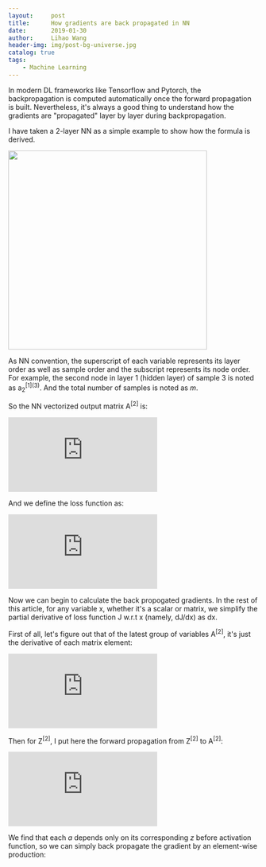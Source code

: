 ```yaml
---
layout:     post
title:      How gradients are back propagated in NN
date:       2019-01-30
author:     Lihao Wang
header-img: img/post-bg-universe.jpg
catalog: true
tags:
    - Machine Learning
---
```




In modern DL frameworks like Tensorflow and Pytorch, the backpropagation is computed automatically once the forward propagation is built. Nevertheless, it's always a good thing to understand how the gradients are "propagated" layer by layer during backpropagation.

I have taken a 2-layer NN as a simple example to show how the formula is derived.

<img src="https://i.postimg.cc/Xv10F1Tb/Deepin-Capture-cran-zone-de-s-lection-20200730120631.png" style="width:400px;">

As NN convention, the superscript of each variable represents its layer order as well as sample order and the subscript represents its node order. For example, the second node in layer 1 (hidden layer) of sample 3 is noted as a<sub>2</sub><sup>\[1]\(3)</sup>. And the total number of samples is noted as *m*. 

So the NN vectorized output matrix A<sup>\[2]</sup> is:

![](https://latex.codecogs.com/svg.latex?%5Clarge%20%5Cwidehat%7BY%7D%20%3D%20A%5E%7B%5B2%5D%7D%20%3D%20%5Cbegin%7Bbmatrix%7D%20a_%7B1%7D%5E%7B%5B2%5D%281%29%7D%20%26%20a_%7B1%7D%5E%7B%5B2%5D%282%29%7D%20%26%20...%20%26%20a_%7B1%7D%5E%7B%5B2%5D%28m%29%7D%5C%5C%20%26%20%26%20%26%20%5C%5C%20a_%7B2%7D%5E%7B%5B2%5D%281%29%7D%20%26%20a_%7B2%7D%5E%7B%5B2%5D%282%29%7D%20%26%20...%20%26%20a_%7B2%7D%5E%7B%5B2%5D%28m%29%7D%20%5C%5C%20%26%20%26%20%26%20%5C%5C%20a_%7B3%7D%5E%7B%5B2%5D%281%29%7D%20%26%20a_%7B3%7D%5E%7B%5B2%5D%282%29%7D%20%26%20...%20%26%20a_%7B3%7D%5E%7B%5B2%5D%28m%29%7D%20%5Cend%7Bbmatrix%7D)

And we define the loss function as: 

![](https://latex.codecogs.com/svg.latex?%5Clarge%20J%20%3D%20%5Cfrac%7B1%7D%7Bm%7D%5C%20%5Csum_%7Bi%3D1%7D%5E%7Bm%7D%5Csum_%7Bj%3D1%7D%5E%7Bn%7DL%28a_%7Bj%7D%5E%7B%5B2%5D%28i%29%7D%2C%20y_%7Bj%7D%5E%7B%28i%29%7D%29)

Now we can begin to calculate the back propogated gradients. In the rest of this article, for any variable x, whether it's a scalar or matrix, we simplify the partial derivative of loss function J w.r.t x (namely, dJ/dx) as dx.

First of all, let's figure out that of the latest group of variables A<sup>\[2]</sup>, it's just the derivative of each matrix element:

![](https://latex.codecogs.com/svg.latex?%5Clarge%20dA%5E%7B%5B2%5D%7D%20%3D%20%5Cfrac%7BdJ%7D%7BdA%5E%7B%5B2%5D%7D%7D%20%3D%20%5Cbegin%7Bbmatrix%7D%20da_%7B1%7D%5E%7B%5B2%5D%281%29%7D%5C%20%26%20da_%7B1%7D%5E%7B%5B2%5D%282%29%7D%20%26%20...%20%26%20da_%7B1%7D%5E%7B%5B2%5D%28m%29%7D%5C%5C%20%26%20%26%20%26%20%5C%5C%20da_%7B2%7D%5E%7B%5B2%5D%281%29%7D%5C%20%26%20da_%7B2%7D%5E%7B%5B2%5D%282%29%7D%20%26%20...%20%26%20da_%7B2%7D%5E%7B%5B2%5D%28m%29%7D%5C%5C%20%26%20%26%20%26%20%5C%5C%20da_%7B3%7D%5E%7B%5B2%5D%281%29%7D%5C%20%26%20da_%7B3%7D%5E%7B%5B2%5D%282%29%7D%20%26%20...%20%26%20da_%7B3%7D%5E%7B%5B2%5D%28m%29%7D%5C%5C%20%5Cend%7Bbmatrix%7D%20%3D%20%5Cbegin%7Bbmatrix%7D%20%5Cfrac%7BdL%28a_%7B1%7D%5E%7B%5B2%5D%281%29%7D%2C%20y_%7B1%7D%5E%7B%281%29%7D%29%7D%7Bda_%7B1%7D%5E%7B%5B2%5D%281%29%7D%7D%5C%20%26%20%5Cfrac%7BdL%28a_%7B1%7D%5E%7B%5B2%5D%282%29%7D%2C%20y_%7B1%7D%5E%7B%282%29%7D%29%7D%7Bda_%7B1%7D%5E%7B%5B2%5D%282%29%7D%7D%20%26%20...%20%26%20%5Cfrac%7BdL%28a_%7B1%7D%5E%7B%5B2%5D%28m%29%7D%2C%20y_%7B1%7D%5E%7B%28m%29%7D%29%7D%7Bda_%7B1%7D%5E%7B%5B2%5D%28m%29%7D%7D%5C%5C%20%26%20%26%20%26%20%5C%5C%20%5Cfrac%7BdL%28a_%7B2%7D%5E%7B%5B2%5D%281%29%7D%2C%20y_%7B2%7D%5E%7B%281%29%7D%29%7D%7Bda_%7B2%7D%5E%7B%5B2%5D%281%29%7D%7D%5C%20%26%20%5Cfrac%7BdL%28a_%7B2%7D%5E%7B%5B2%5D%282%29%7D%2C%20y_%7B2%7D%5E%7B%282%29%7D%29%7D%7Bda_%7B2%7D%5E%7B%5B2%5D%282%29%7D%7D%20%26%20...%20%26%20%5Cfrac%7BdL%28a_%7B2%7D%5E%7B%5B2%5D%28m%29%7D%2C%20y_%7B2%7D%5E%7B%28m%29%7D%29%7D%7Bda_%7B2%7D%5E%7B%5B2%5D%28m%29%7D%7D%5C%5C%20%26%20%26%20%26%20%5C%5C%20%5Cfrac%7BdL%28a_%7B3%7D%5E%7B%5B2%5D%281%29%7D%2C%20y_%7B3%7D%5E%7B%281%29%7D%29%7D%7Bda_%7B3%7D%5E%7B%5B2%5D%281%29%7D%7D%5C%20%26%20%5Cfrac%7BdL%28a_%7B3%7D%5E%7B%5B2%5D%282%29%7D%2C%20y_%7B3%7D%5E%7B%282%29%7D%29%7D%7Bda_%7B3%7D%5E%7B%5B2%5D%282%29%7D%7D%20%26%20...%20%26%20%5Cfrac%7BdL%28a_%7B3%7D%5E%7B%5B2%5D%28m%29%7D%2C%20y_%7B3%7D%5E%7B%28m%29%7D%29%7D%7Bda_%7B3%7D%5E%7B%5B2%5D%28m%29%7D%7D%5C%5C%20%5Cend%7Bbmatrix%7D)

Then for Z<sup>\[2]</sup>, I put here the forward propagation from Z<sup>\[2]</sup> to A<sup>\[2]</sup>:

![](https://latex.codecogs.com/svg.latex?%5Clarge%20A%5E%7B%5B2%5D%7D%20%3Dg%5E%7B%5B2%5D%7D%28Z%5E%7B%5B2%5D%7D%29%20%3D%20%5Cbegin%7Bbmatrix%7D%20g%5E%7B%5B2%5D%7D%28z_%7B1%7D%5E%7B%5B2%5D%281%29%7D%29%20%26%20g%5E%7B%5B2%5D%7D%28z_%7B1%7D%5E%7B%5B2%5D%282%29%7D%29%20%26%20...%20%26%20g%5E%7B%5B2%5D%7D%28z_%7B1%7D%5E%7B%5B2%5D%28m%29%7D%29%5C%5C%20%26%20%26%20%26%20%5C%5C%20g%5E%7B%5B2%5D%7D%28z_%7B2%7D%5E%7B%5B2%5D%281%29%7D%29%20%26%20g%5E%7B%5B2%5D%7D%28z_%7B2%7D%5E%7B%5B2%5D%282%29%7D%29%20%26%20...%20%26%20g%5E%7B%5B2%5D%7D%28z_%7B2%7D%5E%7B%5B2%5D%28m%29%7D%29%20%5C%5C%20%26%20%26%20%26%20%5C%5C%20g%5E%7B%5B2%5D%7D%28z_%7B3%7D%5E%7B%5B2%5D%281%29%7D%29%20%26%20g%5E%7B%5B2%5D%7D%28z_%7B3%7D%5E%7B%5B2%5D%282%29%7D%29%20%26%20...%20%26%20g%5E%7B%5B2%5D%7D%28z_%7B3%7D%5E%7B%5B2%5D%28m%29%7D%29%20%5Cend%7Bbmatrix%7D)

We find that each *a* depends only on its corresponding *z* before activation function, so we can simply back propagate the gradient by an element-wise production:






<!--
(comments) formulas: 
A[2]:
A^{[2]} =g^{[2]}(Z^{[2]}) = \begin{bmatrix}
g^{[2]}(z_{1}^{[2](1)}) & g^{[2]}(z_{1}^{[2](2)}) & ... & g^{[2]}(z_{1}^{[2](m)})\\ 
&  &  & \\ 
g^{[2]}(z_{2}^{[2](1)}) & g^{[2]}(z_{2}^{[2](2)}) & ... & g^{[2]}(z_{2}^{[2](m)}) \\ 
 &  &  & \\ 
g^{[2]}(z_{3}^{[2](1)}) & g^{[2]}(z_{3}^{[2](2)}) & ... & g^{[2]}(z_{3}^{[2](m)}) 
\end{bmatrix}

total loss function:
J = \frac{1}{m}\ \sum_{i=1}^{m}\sum_{j=1}^{n}L(a_{j}^{[2](i)}, y_{j}^{(i)})

dA[2]:
dA^{[2]} = \frac{dJ}{dA^{[2]}} = 
\begin{bmatrix}
da_{1}^{[2](1)}\ & da_{1}^{[2](2)} & ... & da_{1}^{[2](m)}\\ 
&  &  & \\ 
da_{2}^{[2](1)}\ & da_{2}^{[2](2)} & ... & da_{2}^{[2](m)}\\
 &  &  & \\ 
da_{3}^{[2](1)}\ & da_{3}^{[2](2)} & ... & da_{3}^{[2](m)}\\
\end{bmatrix}
=
\begin{bmatrix}
\frac{dL(a_{1}^{[2](1)}, y_{1}^{(1)})}{da_{1}^{[2](1)}}\  & \frac{dL(a_{1}^{[2](2)}, y_{1}^{(2)})}{da_{1}^{[2](2)}} & ... & \frac{dL(a_{1}^{[2](m)}, y_{1}^{(m)})}{da_{1}^{[2](m)}}\\ 
&  &  & \\ 
\frac{dL(a_{2}^{[2](1)}, y_{2}^{(1)})}{da_{2}^{[2](1)}}\  & \frac{dL(a_{2}^{[2](2)}, y_{2}^{(2)})}{da_{2}^{[2](2)}} & ... & \frac{dL(a_{2}^{[2](m)}, y_{2}^{(m)})}{da_{2}^{[2](m)}}\\
 &  &  & \\ 
\frac{dL(a_{3}^{[2](1)}, y_{3}^{(1)})}{da_{3}^{[2](1)}}\  & \frac{dL(a_{3}^{[2](2)}, y_{3}^{(2)})}{da_{3}^{[2](2)}} & ... & \frac{dL(a_{3}^{[2](m)}, y_{3}^{(m)})}{da_{3}^{[2](m)}}\\
\end{bmatrix}



Size and format:
12pts, format svg
-->
